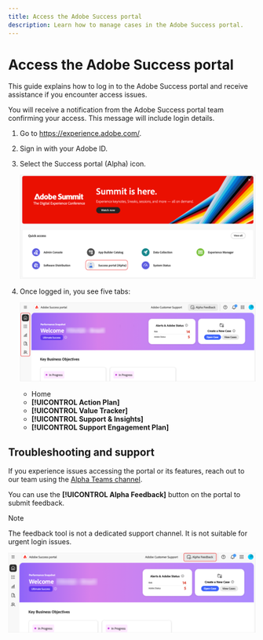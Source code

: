 ```yaml
---
title: Access the Adobe Success portal 
description: Learn how to manage cases in the Adobe Success portal. 
---
```

# Access the Adobe Success portal 

This guide explains how to log in to the Adobe Success portal and receive assistance if you encounter access issues. 

You will receive a notification from the Adobe Success portal team confirming your access. This message will include login details.   

1. Go to https://experience.adobe.com/. 
1. Sign in with your Adobe ID. 
1. Select the Success portal (Alpha) icon.

    ![alpha-success-portal-alpha](assets/alpha-success-portal-alpha.png)



1. Once logged in, you see five tabs: 

    ![adobe-success-portal-tabs](assets/adobe-success-portal-tabs.png)


   * Home  
   * **[!UICONTROL Action Plan]** 
   * **[!UICONTROL Value Tracker]** 
   * **[!UICONTROL Support & Insights]**
   * **[!UICONTROL Support Engagement Plan]**

## Troubleshooting and support 

If you experience issues accessing the portal or its features, reach out to our team using the [Alpha Teams channel](https://teams.microsoft.com/l/channel/19:h-GcuAZs9uF05rervqTdx2U27ohYINuRUIfbMte9B-U1@thread.tacv2/General?groupId=02b87789-3475-47e4-94c1-0981f63ae89f&tenantId=fa7b1b5a-7b34-4387-94ae-d2c178decee1).    

You can use the **[!UICONTROL Alpha Feedback]** button on the portal to submit feedback. 

>[!NOTE]
>
>The feedback tool is not a dedicated support channel. It is not suitable for urgent login issues.

![adobe-success-portal-home](assets/adobe-success-portal-home.png)


